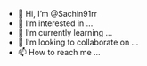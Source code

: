 - 👋 Hi, I’m @Sachin91rr
- 👀 I’m interested in ...
- 🌱 I’m currently learning ...
- 💞️ I’m looking to collaborate on ...
- 📫 How to reach me ...

<!---import cv2

# Read the image file
image = cv2.imread('path/to/image.jpg')

# Display some information about the image
print(image.shape)
print(image.dtype)

# Perform image processing operations here
# ...

# Release the image file
cv2.release()
Sachin91rr/Sachin91rr is a ✨ special ✨ repository because its `README.md` (this file) appears on your GitHub profile.
You can click the Preview link to take a look at your changes.
--->
